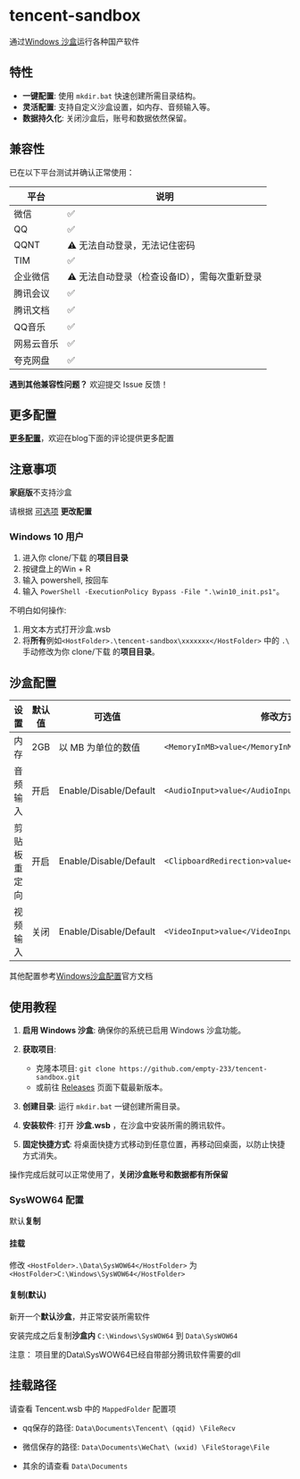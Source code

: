 # tencent-sandbox

通过[Windows 沙盒](https://learn.microsoft.com/zh-cn/windows/security/application-security/application-isolation/windows-sandbox/windows-sandbox-overview)运行各种国产软件

## 特性

* **一键配置**: 使用 `mkdir.bat` 快速创建所需目录结构。
* **灵活配置**: 支持自定义沙盒设置，如内存、音频输入等。
* **数据持久化**: 关闭沙盒后，账号和数据依然保留。

## 兼容性

已在以下平台测试并确认正常使用：

| 平台 | 说明 |
|---|---|
| 微信 | ✅ |
| QQ | ✅ |
| QQNT | ⚠️ 无法自动登录，无法记住密码 |
| TIM | ✅ |
| 企业微信 | ⚠️ 无法自动登录（检查设备ID），需每次重新登录 |
| 腾讯会议 | ✅ |
| 腾讯文档 | ✅ |
| QQ音乐 | ✅ |
| 网易云音乐 | ✅ |
| 夸克网盘 | ✅ |

**遇到其他兼容性问题？** 欢迎提交 Issue 反馈！

## 更多配置

**[更多配置](https://blog.kongwu.top/p/sandbox-configuration)**，欢迎在blog下面的评论提供更多配置

## 注意事项

**家庭版**不支持沙盒

请根据 [可选项](#可选项) **更改配置**

### **Windows 10 用户**

1. 进入你 clone/下载 的**项目目录**
2. 按键盘上的Win + R
3. 输入 powershell, 按回车
4. 输入 `PowerShell -ExecutionPolicy Bypass -File ".\win10_init.ps1"`。  

不明白如何操作:

1. 用文本方式打开沙盒.wsb
2. 将**所有**例如`<HostFolder>.\tencent-sandbox\xxxxxxx</HostFolder>` 中的 `.\` 手动修改为你 clone/下载 的**项目目录**。

## 沙盒配置

| 设置 | 默认值 | 可选值 | 修改方式 |
|---|---|---|---|
| 内存 | 2GB | 以 MB 为单位的数值 | `<MemoryInMB>value</MemoryInMB>` |
| 音频输入 | 开启 | Enable/Disable/Default | `<AudioInput>value</AudioInput>` |
| 剪贴板重定向 | 开启 | Enable/Disable/Default | `<ClipboardRedirection>value</ClipboardRedirection>` |
| 视频输入 | 关闭 | Enable/Disable/Default | `<VideoInput>value</VideoInput>` |

其他配置参考[Windows沙盒配置](https://learn.microsoft.com/zh-cn/windows/security/application-security/application-isolation/windows-sandbox/windows-sandbox-configure-using-wsb-file)官方文档

## 使用教程

1. **启用 Windows 沙盒**: 确保你的系统已启用 Windows 沙盒功能。
2. **获取项目**:
    * 克隆本项目: `git clone https://github.com/empty-233/tencent-sandbox.git`
    * 或前往 [Releases](https://github.com/empty-233/tencent-sandbox/releases) 页面下载最新版本。

3. **创建目录**: 运行 `mkdir.bat` 一键创建所需目录。

4. **安装软件**: 打开 **沙盒.wsb** ，在沙盒中安装所需的腾讯软件。

5. **固定快捷方式**: 将桌面快捷方式移动到任意位置，再移动回桌面，以防止快捷方式消失。

操作完成后就可以正常使用了，**关闭沙盒账号和数据都有所保留**

### SysWOW64 配置

默认**复制**

#### 挂载

修改  `<HostFolder>.\Data\SysWOW64</HostFolder>` 为`<HostFolder>C:\Windows\SysWOW64</HostFolder>`

#### 复制(默认)

新开一个**默认沙盒**，并正常安装所需软件

安装完成之后复制**沙盒内** `C:\Windows\SysWOW64` 到 `Data\SysWOW64`

注意： 项目里的Data\SysWOW64已经自带部分腾讯软件需要的dll

## 挂载路径

请查看 Tencent.wsb 中的 `MappedFolder` 配置项

* qq保存的路径: `Data\Documents\Tencent\ (qqid) \FileRecv`

* 微信保存的路径: `Data\Documents\WeChat\ (wxid) \FileStorage\File`

* 其余的请查看 `Data\Documents`

